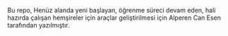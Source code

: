 Bu repo, Henüz alanda yeni başlayan, öğrenme süreci devam eden, hali hazırda çalışan hemşireler için araçlar geliştirilmesi için Alperen Can Esen tarafından yazılmıştır.
